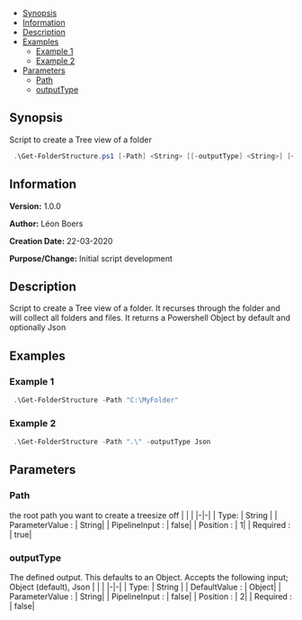 - [Synopsis](#synopsis)
- [Information](#information)
- [Description](#description)
- [Examples](#examples)
     * [Example 1](#example-1)
     * [Example 2](#example-2)
- [Parameters](#parameters)
     * [Path](#path)
     * [outputType](#outputtype)

## Synopsis

Script to create a Tree view of a folder

```PowerShell
 .\Get-FolderStructure.ps1 [-Path] <String> [[-outputType] <String>] [<CommonParameters>]
```

## Information

**Version:**         1.0.0

**Author:**          Léon Boers

**Creation Date:**   22-03-2020

**Purpose/Change:**  Initial script development



## Description

Script to create a Tree view of a folder. It recurses through the folder and will collect all folders and files.
It returns a Powershell Object by default and optionally Json


## Examples

### Example 1

```PowerShell
 .\Get-FolderStructure -Path "C:\MyFolder"
```

### Example 2

```PowerShell
 .\Get-FolderStructure -Path ".\" -outputType Json
```

## Parameters

### Path

the root path you want to create a treesize off
| | |
|-|-|
| Type: | String |
| ParameterValue : | String|
| PipelineInput : | false|
| Position : | 1|
| Required : | true|
### outputType

The defined output. This defaults to an Object.
Accepts the following input;  Object (default), Json
| | |
|-|-|
| Type: | String |
| DefaultValue : | Object|
| ParameterValue : | String|
| PipelineInput : | false|
| Position : | 2|
| Required : | false|

